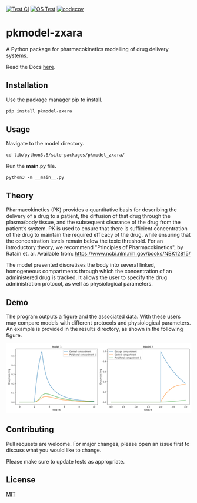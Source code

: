 [![Test CI](https://github.com/mwhitemfldm/zxara_PK/actions/workflows/test-ci.yml/badge.svg)](https://github.com/mwhitemfldm/zxara_PK/actions/workflows/test-ci.yml)
[![OS Test](https://github.com/mwhitemfldm/zxara_PK/actions/workflows/test-os.yml/badge.svg)](https://github.com/mwhitemfldm/zxara_PK/actions/workflows/test-os.yml)
[![codecov](https://codecov.io/gh/mwhitemfldm/zxara_PK/branch/main/graph/badge.svg?token=QQLB4EFP0A)](https://codecov.io/gh/mwhitemfldm/zxara_PK)
<!-- [![Documentation Status](https://readthedocs.org/projects/zxara-pk/badge/?version=latest)](https://zxara-pk.readthedocs.io/en/latest/?badge=latest) -->


# pkmodel-zxara

A Python package for pharmacokinetics modelling of drug delivery systems.

Read the Docs [here](https://zxara-pk.readthedocs.io/en/latest/).

## Installation

Use the package manager [pip](https://pip.pypa.io/en/stable/) to install.

```bash
pip install pkmodel-zxara
```

## Usage 

Navigate to the model directory.

```
cd lib/python3.8/site-packages/pkmodel_zxara/
```

Run the __main__.py file.

```
python3 -m __main__.py
```

## Theory

Pharmacokinetics (PK) provides a quantitative basis for describing the delivery of a drug to a patient, the diffusion of that drug through the plasma/body tissue, and the subsequent clearance of the drug from the patient’s system. PK is used to ensure that there is sufficient concentration of the drug to maintain the required efficacy of the drug, while ensuring that the concentration levels remain below the toxic threshold. For an introductory theory, we recommend "Principles of Pharmacokinetics", by Ratain et. al. Available from: https://www.ncbi.nlm.nih.gov/books/NBK12815/

The model presented discretises the body into several linked, homogeneous compartments through which the concentration of an administered drug is tracked. It allows the user to specify the drug administration protocol, as well as physiological parameters.

## Demo

The program outputs a figure and the associated data. With these users may compare models with different protocols and physiological parameters. An example is provided in the results directory, as shown in the following figure.

<img src=results/Example_Figure.png width="700">

## Contributing
Pull requests are welcome. For major changes, please open an issue first to discuss what you would like to change.

Please make sure to update tests as appropriate.

## License
[MIT](https://choosealicense.com/licenses/mit/)

